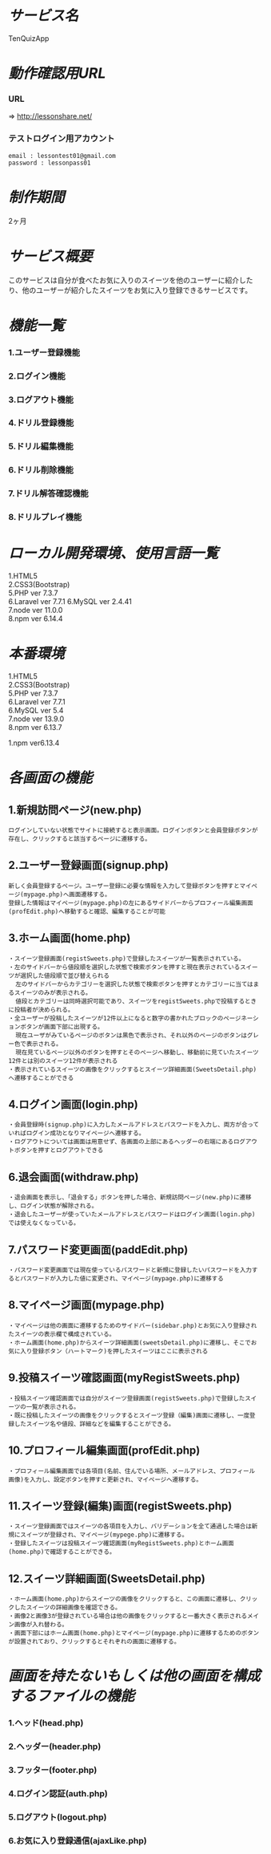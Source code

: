 # ***サービス名***
  TenQuizApp
# ***動作確認用URL***
  ### URL
  => http://lessonshare.net/
  ### テストログイン用アカウント<br>
    email : lessontest01@gmail.com
    password : lessonpass01
# ***制作期間***
  2ヶ月
# ***サービス概要***
  このサービスは自分が食べたお気に入りのスイーツを他のユーザーに紹介したり、他のユーザーが紹介したスイーツをお気に入り登録できるサービスです。
  
# ***機能一覧***<br>
 ### 1.ユーザー登録機能<br>
 ### 2.ログイン機能<br>
 ### 3.ログアウト機能<br>
 ### 4.ドリル登録機能<br>
 ### 5.ドリル編集機能<br>
 ### 6.ドリル削除機能<br>
 ### 7.ドリル解答確認機能<br>
 ### 8.ドリルプレイ機能<br>
 
  
# ***ローカル開発環境、使用言語一覧***<br>
 1.HTML5<br>
 2.CSS3(Bootstrap)<br>
 5.PHP ver 7.3.7<br>
 6.Laravel ver 7.7.1
 6.MySQL ver 2.4.41<br>
 7.node ver 11.0.0<br>
 8.npm ver 6.14.4
 
# ***本番環境***<br>
 1.HTML5<br>
 2.CSS3(Bootstrap)<br>
 5.PHP ver 7.3.7<br>
 6.Laravel ver 7.7.1<br>
 6.MySQL ver 5.4<br>
 7.node ver 13.9.0<br>
 8.npm ver 6.13.7
 

 1.npm ver6.13.4<br>
 

# ***各画面の機能***<br>
## 1.新規訪問ページ(new.php)<br>
    ログインしていない状態でサイトに接続すると表示画面。ログインボタンと会員登録ボタンが存在し、クリックすると該当するページに遷移する。

## 2.ユーザー登録画面(signup.php)<br>
    新しく会員登録するページ。ユーザー登録に必要な情報を入力して登録ボタンを押すとマイページ(mypage.php)へ画面遷移する。
    登録した情報はマイページ(mypage.php)の左にあるサイドバーからプロフィール編集画面(profEdit.php)へ移動すると確認、編集することが可能

## 3.ホーム画面(home.php)<br>
    ・スイーツ登録画面(registSweets.php)で登録したスイーツが一覧表示されている。
    ・左のサイドバーから値段順を選択した状態で検索ボタンを押すと現在表示されているスイーツが選択した値段順で並び替えられる
      左のサイドバーからカテゴリーを選択した状態で検索ボタンを押すとカテゴリーに当てはまるスイーツのみが表示される。
      値段とカテゴリーは同時選択可能であり、スイーツをregistSweets.phpで投稿するときに投稿者が決められる。
    ・全ユーザーが投稿したスイーツが12件以上になると数字の書かれたブロックのページネーションボタンが画面下部に出現する。
      現在ユーザがみているページのボタンは黒色で表示され、それ以外のページのボタンはグレー色で表示される。
      現在見ているページ以外のボタンを押すとそのページへ移動し、移動前に見ていたスイーツ12件とは別のスイーツ12件が表示される
    ・表示されているスイーツの画像をクリックするとスイーツ詳細画面(SweetsDetail.php)へ遷移することができる

## 4.ログイン画面(login.php)<br>
    ・会員登録時(signup.php)に入力したメールアドレスとパスワードを入力し、両方が合っていればログイン成功となりマイページへ遷移する。
    ・ログアウトについては画面は用意せず、各画面の上部にあるヘッダーの右端にあるログアウトボタンを押すとログアウトできる

## 6.退会画面(withdraw.php)<br>
    ・退会画面を表示し、「退会する」ボタンを押した場合、新規訪問ページ(new.php)に遷移し、ログイン状態が解除される。
    ・退会したユーザーが使っていたメールアドレスとパスワードはログイン画面(login.php)では使えなくなっている。
   
## 7.パスワード変更画面(paddEdit.php)<br>
    ・パスワード変更画面では現在使っているパスワードと新規に登録したいパスワードを入力するとパスワードが入力した値に変更され、マイページ(mypage.php)に遷移する
    
## 8.マイページ画面(mypage.php)<br>
    ・マイページは他の画面に遷移するためのサイドバー(sidebar.php)とお気に入り登録されたスイーツの表示欄で構成されている。
    ・ホーム画面(home.php)からスイーツ詳細画面(sweetsDetail.php)に遷移し、そこでお気に入り登録ボタン（ハートマーク)を押したスイーツはここに表示される

## 9.投稿スイーツ確認画面(myRegistSweets.php)<br>
    ・投稿スイーツ確認画面では自分がスイーツ登録画面(registSweets.php)で登録したスイーツの一覧が表示される。
    ・既に投稿したスイーツの画像をクリックするとスイーツ登録（編集)画面に遷移し、一度登録したスイーツ名や値段、詳細などを編集することができる。
    
 ## 10.プロフィール編集画面(profEdit.php)<br>
    ・プロフィール編集画面では各項目(名前、住んでいる場所、メールアドレス、プロフィール画像)を入力し、設定ボタンを押すと更新され、マイページへ遷移する。
    
 ## 11.スイーツ登録(編集)画面(registSweets.php)<br>
    ・スイーツ登録画面ではスイーツの各項目を入力し、バリデーションを全て通過した場合は新規にスイーツが登録され、マイページ(mypege.php)に遷移する。
    ・登録したスイーツは投稿スイーツ確認画面(myRegistSweets.php)とホーム画面(home.php)で確認することができる。
    
 ## 12.スイーツ詳細画面(SweetsDetail.php)<br>
    ・ホーム画面(home.php)からスイーツの画像をクリックすると、この画面に遷移し、クリックしたスイーツの詳細画像を確認できる。
    ・画像2と画像3が登録されている場合は他の画像をクリックすると一番大きく表示されるメイン画像が入れ替わる。
    ・画面下部にはホーム画面(home.php)とマイページ(mypage.php)に遷移するためのボタンが設置されており、クリックするとそれぞれの画面に遷移する。
    
# ***画面を持たないもしくは他の画面を構成するファイルの機能***<br>
 ### 1.ヘッド(head.php)<br>
 ### 2.ヘッダー(header.php)<br>
 ### 3.フッター(footer.php)<br>
 ### 4.ログイン認証(auth.php)<br>
 ### 5.ログアウト(logout.php)<br>
 ### 6.お気に入り登録通信(ajaxLike.php)<br>
